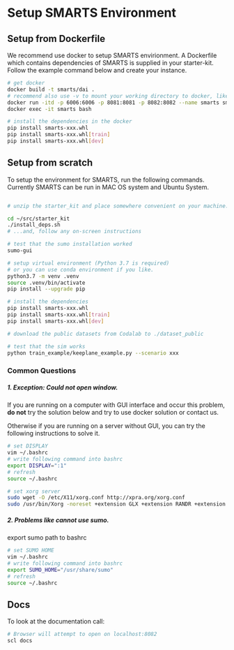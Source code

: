 # Setup SMARTS Environment


## Setup from Dockerfile

We recommend use docker to setup SMARTS envirionment. A Dockerfile which contains dependencies of SMARTS is supplied in 
your starter-kit. Follow the example command below and create your instance.

```bash
# get docker
docker build -t smarts/dai .
# recommend also use -v to mount your working directory to docker, like -v ~/dai:~/dai
docker run -itd -p 6006:6006 -p 8081:8081 -p 8082:8082 --name smarts smarts/dai bash
docker exec -it smarts bash

# install the dependencies in the docker
pip install smarts-xxx.whl
pip install smarts-xxx.whl[train]
pip install smarts-xxx.whl[dev]

```

## Setup from scratch

To setup the environment for SMARTS, run the following commands. Currently SMARTS can be run in MAC OS system and
Ubuntu System.


```bash

# unzip the starter_kit and place somewhere convenient on your machine. (e.x. ~/src/starter_kit)

cd ~/src/starter_kit
./install_deps.sh
# ...and, follow any on-screen instructions

# test that the sumo installation worked
sumo-gui

# setup virtual environment (Python 3.7 is required)
# or you can use conda environment if you like.
python3.7 -m venv .venv
source .venv/bin/activate
pip install --upgrade pip

# install the dependencies
pip install smarts-xxx.whl
pip install smarts-xxx.whl[train]
pip install smarts-xxx.whl[dev]

# download the public datasets from Codalab to ./dataset_public

# test that the sim works
python train_example/keeplane_example.py --scenario xxx

```

###  Common Questions

##### 1. Exception: Could not open window.

If you are running on a computer with GUI interface and occur this problem, **do not** try the solution below and try to use docker 
solution or contact us.

Otherwise if you are running on a server without GUI, you can try the following instructions to solve it.


```bash
# set DISPLAY 
vim ~/.bashrc
# write following command into bashrc
export DISPLAY=":1"
# refresh
source ~/.bashrc

# set xorg server
sudo wget -O /etc/X11/xorg.conf http://xpra.org/xorg.conf
sudo /usr/bin/Xorg -noreset +extension GLX +extension RANDR +extension RENDER -logfile ./xdummy.log -config /etc/X11/xorg.conf $DISPLAY &
```

##### 2. Problems like cannot use sumo.

export sumo path to bashrc

```bash
# set SUMO HOME
vim ~/.bashrc
# write following command into bashrc
export SUMO_HOME="/usr/share/sumo"
# refresh
source ~/.bashrc
```



## Docs

To look at the documentation call:

```bash
# Browser will attempt to open on localhost:8082
scl docs
```


